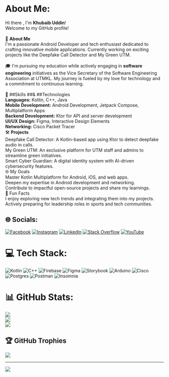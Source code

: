 #  About Me:
Hi there , I'm **Khubaib Uddin**!<br>Welcome to my GitHub profile!<br><br>🌟 **About Me**<br>I'm a passionate Android Developer and tech enthusiast dedicated to crafting innovative mobile applications. Currently working on exciting projects like the Deepfake Call Detector and My Green UTM.<br><br>🎓 I'm pursuing my education while actively engaging in **software engineering** initiatives as the Vice Secretary of the Software Engineering Association at UTMKL. My journey is fueled by my love for technology and a commitment to continuous learning.<br><br>🚀 ##Skills ##& ##Technologies<br>**Languages:** Kotlin, C++, Java<br>**Mobile Development:** Android Development, Jetpack Compose, Multiplatform Apps<br>**Backend Development:** Ktor for API and server development<br>**UI/UX Design:** Figma, Interactive Design Elements<br>**Networking:** Cisco Packet Tracer<br>🛠️ **Projects**<br>Deepfake Call Detector: A Kotlin-based app using Ktor to detect deepfake audio in calls.<br>My Green UTM: An exclusive platform for UTM staff and admins to streamline green initiatives.<br>Smart Cyber Guardian: A digital identity system with AI-driven cybersecurity features.<br>🌐 My Goals<br>Master Kotlin Multiplatform for Android, iOS, and web apps.<br>Deepen my expertise in Android development and networking.<br>Contribute to impactful open-source projects and share my learnings.<br>🌟 Fun Facts<br>I enjoy exploring new tech trends and integrating them into my projects.<br>Actively preparing for leadership roles in sports and tech communities.


## 🌐 Socials:
[![Facebook](https://img.shields.io/badge/Facebook-%231877F2.svg?logo=Facebook&logoColor=white)](https://facebook.com/khubaibuddin) [![Instagram](https://img.shields.io/badge/Instagram-%23E4405F.svg?logo=Instagram&logoColor=white)](https://instagram.com/khubaib_bbbb) [![LinkedIn](https://img.shields.io/badge/LinkedIn-%230077B5.svg?logo=linkedin&logoColor=white)](https://linkedin.com/in/KhobaitUddinSimran) [![Stack Overflow](https://img.shields.io/badge/-Stackoverflow-FE7A16?logo=stack-overflow&logoColor=white)](https://stackoverflow.com/users/22827963/khubaib-uddin-simran) [![YouTube](https://img.shields.io/badge/YouTube-%23FF0000.svg?logo=YouTube&logoColor=white)](https://youtube.com/@Khubaibb-2027) 

# 💻 Tech Stack:
![Kotlin](https://img.shields.io/badge/kotlin-%237F52FF.svg?style=for-the-badge&logo=kotlin&logoColor=white) ![C++](https://img.shields.io/badge/c++-%2300599C.svg?style=for-the-badge&logo=c%2B%2B&logoColor=white) ![Firebase](https://img.shields.io/badge/firebase-%23039BE5.svg?style=for-the-badge&logo=firebase) ![Figma](https://img.shields.io/badge/figma-%23F24E1E.svg?style=for-the-badge&logo=figma&logoColor=white) ![Storybook](https://img.shields.io/badge/-Storybook-FF4785?style=for-the-badge&logo=storybook&logoColor=white) ![Arduino](https://img.shields.io/badge/-Arduino-00979D?style=for-the-badge&logo=Arduino&logoColor=white) ![Cisco](https://img.shields.io/badge/cisco-%23049fd9.svg?style=for-the-badge&logo=cisco&logoColor=black) ![Postgres](https://img.shields.io/badge/postgres-%23316192.svg?style=for-the-badge&logo=postgresql&logoColor=white) ![Postman](https://img.shields.io/badge/Postman-FF6C37?style=for-the-badge&logo=postman&logoColor=white) ![Insomnia](https://img.shields.io/badge/Insomnia-black?style=for-the-badge&logo=insomnia&logoColor=5849BE)
# 📊 GitHub Stats:
![](https://github-readme-stats.vercel.app/api?username=KhobaitUddinSimran&theme=dark&hide_border=false&include_all_commits=false&count_private=false)<br/>
![](https://github-readme-streak-stats.herokuapp.com/?user=KhobaitUddinSimran&theme=dark&hide_border=false)<br/>
![](https://github-readme-stats.vercel.app/api/top-langs/?username=KhobaitUddinSimran&theme=dark&hide_border=false&include_all_commits=false&count_private=false&layout=compact)

## 🏆 GitHub Trophies
![](https://github-profile-trophy.vercel.app/?username=KhobaitUddinSimran&theme=radical&no-frame=true&no-bg=true&margin-w=4)

---
[![](https://visitcount.itsvg.in/api?id=KhobaitUddinSimran&icon=0&color=0)](https://visitcount.itsvg.in)

<!-- Proudly created with GPRM ( https://gprm.itsvg.in ) -->
